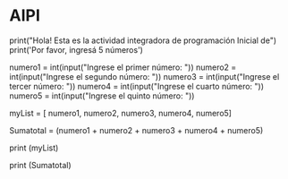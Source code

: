 # AIPI
print("Hola! Esta es la actividad integradora de programación Inicial de")
print('Por favor, ingresá 5 números')


numero1 = int(input("Ingrese el primer número: "))
numero2 = int(input("Ingrese el segundo número: "))
numero3 = int(input("Ingrese el tercer número: "))
numero4 = int(input("Ingrese el cuarto número: "))
numero5 = int(input("Ingrese el quinto número: "))

myList = [ numero1, numero2, numero3, numero4, numero5]

Sumatotal = (numero1 + numero2 + numero3 + numero4 + numero5)

print (myList)

print (Sumatotal)
